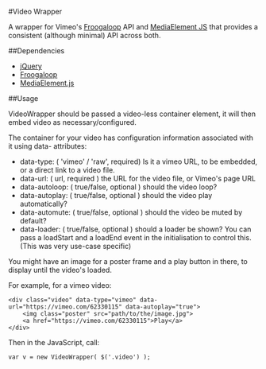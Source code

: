#Video Wrapper

A wrapper for Vimeo's [Froogaloop](https://developer.vimeo.com/player/js-api) API and [MediaElement JS](http://mediaelementjs.com/) that provides a consistent (although minimal) API across both.

##Dependencies

- [jQuery](http://jquery.com/)
- [Froogaloop](https://github.com/vimeo/player-api/tree/master/javascript)
- [MediaElement.js](https://github.com/johndyer/mediaelement)

##Usage

VideoWrapper should be passed a video-less container element, it will then embed video as necessary/configured.

The container for your video has configuration information associated with it using data- attributes:

- data-type:		( 'vimeo' / 'raw', required) Is it a vimeo URL, to be embedded, or a direct link to a video file.
- data-url:			( url, required ) the URL for the video file, or Vimeo's page URL
- data-autoloop:	( true/false, optional ) should the video loop?
- data-autoplay:	( true/false, optional ) should the video play automatically?
- data-automute:	( true/false, optional ) should the video be muted by default?
- data-loader:		( true/false, optional ) should a loader be shown? You can pass a loadStart and a loadEnd event in the initialisation to control this. (This was very use-case specific)

You might have an image for a poster frame and a play button in there, to display until the video's loaded.

For example, for a vimeo video:

```
<div class="video" data-type="vimeo" data-url="https://vimeo.com/62330115" data-autoplay="true">
	<img class="poster" src="path/to/the/image.jpg">		
	<a href="https://vimeo.com/62330115">Play</a>
</div>
```

Then in the JavaScript, call:

```
var v = new VideoWrapper( $('.video') );
```